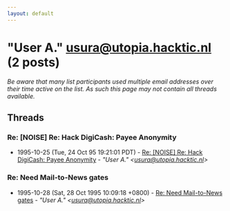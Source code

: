 ```yaml
---
layout: default
---
```


# "User A." <usura@utopia.hacktic.nl> (2 posts)

_Be aware that many list participants used multiple email addresses over their time active on the list. As such this page may not contain all threads available._

## Threads

### Re: [NOISE] Re: Hack DigiCash: Payee Anonymity
+ 1995-10-25 (Tue, 24 Oct 95 19:21:01 PDT) - [Re: [NOISE] Re: Hack DigiCash: Payee Anonymity](/archive/1995/10/54f9033b13ef19a8fa99143f80211eb6b2b69e5c36846f8c1885b24f12144ead) - _"User A." \<usura@utopia.hacktic.nl\>_

### Re: Need Mail-to-News gates
+ 1995-10-28 (Sat, 28 Oct 1995 10:09:18 +0800) - [Re: Need Mail-to-News gates](/archive/1995/10/61027a92e0d39624e386c25b1e13c116dfd1b41fd3daaefed0c1edefaff6930a) - _"User A." \<usura@utopia.hacktic.nl\>_

